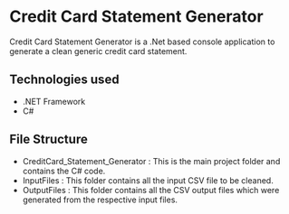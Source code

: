 # Credit Card Statement Generator

Credit Card Statement Generator is a .Net based console application to generate a clean generic credit card statement.

## Technologies used

* .NET Framework
* C#

## File Structure

* CreditCard_Statement_Generator : This is the main project folder and contains the C# code.
* InputFiles : This folder contains all the input CSV file to be cleaned.
* OutputFiles : This folder contains all the CSV output files which were generated from the respective input files.
